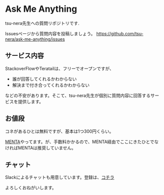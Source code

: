 # Ask Me Anything

tsu-nera先生への質問リポジトリです.

Issuesページから質問内容を投稿しましょう。
https://github.com/tsu-nera/ask-me-anything/issues

## サービス内容

StackoverFlowやTeratailは、フリーでオープンですが、

* 誰が回答してくれるかわからない
* 解決まで付き合ってくれるかわからない

などの不安があります。そこて、tsu-nera先生が個別に質問内容に回答するサービスを提供します。

## お値段

コネがあるひとは無料ですが、基本は1つ300円くらい。

[MENTA](https://menta.work/plan/801)やってます。が、手数料かかるので、MENTA経由でここにきたひとでなければMENTAは推奨していません。

## チャット

Slackによるチャットも用意しています。登録は、[コチラ](https://join.slack.com/t/tsu-nera-ama/shared_invite/enQtNTgzNDM3MTQ0NjYzLWE3MWE0MjliNTM4MGEzN2JmMWFkYTc1YmQ4ZjRiYWJkMzBkOTBjZmRlZjg1ZmRkNTJhNDE1NGViNDZkZmFiNjU)

よろしくおねがいします。
